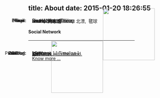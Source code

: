 title: About
date: 2015-01-20 18:26:55
---
<span class="key_pos">Name:</span>		<span class="val_pos">	**Ice He. 何志遠**	&nbsp;&nbsp;	<span class="hidden">[<a href="#resume" onclick="document.getElementById('resume').className='';">Resume</a>]</span>	</span>	<img src="http://7u2ona.com1.z0.glb.clouddn.com/aboutscut_jianqiu_team_2013_0.jpg" class="pic_pos" style="height: 165px; width: auto;" />
<span class="key_pos">E-mail:</span>	<span class="val_pos">	[ice_he@foxmail.com](mailto:ice_he@foxmail.com)	</span>
<span class="key_pos">Work:</span>		<span class="val_pos">	[Sina Weibo](http://baike.baidu.com/link?url=JsoP2u4kIC_MCsuecjvwUbYFAywpNHA6yJrdFWz0YYzhZLzcIgTy-wygyMqrGJNMDe79zjxmOP-fe7Kh-ZsWTq)	- Peking	<span class="hidden">- Mobile Weibo Server Development Engineer </span></span>
<span class="key_pos">Home:</span>		<span class="val_pos">	Guangzhou - China 	</span>
<span class="key_pos">Tags:</span>		<span class="val_pos">	coder,&nbsp;	zhixin,&nbsp;	scut,&nbsp;	北漂,&nbsp;	毽球	</span>
<br/>
#### **Social Network**
---
<br/><span class="key_pos">Prev Blog:</span>	<span class="val_pos icon-qzone">	[飘。Gone with the wind.](http://290841032.qzone.qq.com)	</span>	<img id="qr_code" src="http://7u2ona.com1.z0.glb.clouddn.com/aboutqr_code_2015_0.jpg" class="pic_pos" style="height: 165px; width: auto;" />
<span class="key_pos">Githud:</span>	<span class="val_pos icon-github">	[Ice He](http://github.com/IceHe)	</span>
<span class="key_pos">Weibo:</span>		<span class="val_pos icon-weibo"> [Ice何志远](http://weibo.com/2181657940/)<span id="another_weibo" class="hidden">、&nbsp;[华工Ice是北漂的IT民工](#)</span>	</span>
<span class="key_pos">Douban:</span>	<span class="val_pos icon-douban">	[豆瓣](http://book.douban.com/people/IceHeGZ/collect?sort=rating&start=0&mode=grid&tags_sort=count) </span>
<span class="key_pos">WeChat:</span>	<span class="val_pos icon-weixin"> <a href="javascript:void(0);" onclick="document.getElementById('qr_code_tip').className='red';">IceHooo</a>	<span id="qr_code_tip" class="hidden" style="margin-left:10px">**Scan QR Code** to Add me on WeChat-></span>	</span>
<span class="key_pos">Resume:</span><span class="val_pos">	[[ Resume ](/resume)]	[[ Timeline ](/timeline)]	</span>	<br/>
<span id="more">	<span class="val_pos">	<a href="#Social_Network" onclick="">Know more ...</a>	</span></span>	<span id="life_img" class="hidden"></span>
<style type="text/css">	.key_pos{position: absolute; right: 77%; text-align: left;}	.val_pos{position: absolute; left: 25%;}	.hidden{display: none;}	.red{color: gray;}	.pic_pos{float: right; position: relative; top: -30px; left: -20%;}	</style>
<script src="/js/jquery-2.0.3.min.js"></script>	<script type="text/javascript">$('#more').click(function(){$('#another_weibo').removeClass('hidden'); $('#life_img').removeClass('hidden').html('<br/>	<span>	<img src="http://7u2ona.com1.z0.glb.clouddn.com/aboutdormitory_2013.jpg" style="height: 550px; width: 413;" />	&nbsp;&nbsp;	<img src="http://7u2ona.com1.z0.glb.clouddn.com/aboutjian_qiu_2014.jpg" style="height: 550px; width: 413; float: right; position: relative; left: 0%;" />	</span>	<br/>'); $(this).addClass('hidden');}); </script>